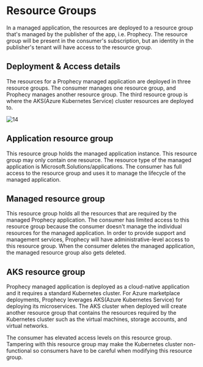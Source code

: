 # Resource Groups

In a managed application, the resources are deployed to a resource group that's managed by the publisher of the app, i.e. Prophecy. The resource group will be present in the consumer's subscription, but an identity in the publisher's tenant will have access to the resource group.

## Deployment & Access details
The resources for a Prophecy managed application are deployed in three resource groups. The consumer manages one resource group, and Prophecy manages another resource group. The third resource group is where the AKS(Azure Kubernetes Service) cluster resources are deployed to. 

![14](https://user-images.githubusercontent.com/59466885/163800642-91721760-56c4-46b2-a659-9ea86211bbe6.jpg)

                           

## Application resource group
This resource group holds the managed application instance. This resource group may only contain one resource. The resource type of the managed application is Microsoft.Solutions/applications. The consumer has full access to the resource group and uses it to manage the lifecycle of the managed application.

## Managed resource group
This resource group holds all the resources that are required by the managed Prophecy application. The consumer has limited access to this resource group because the consumer doesn't manage the individual resources for the managed application. In order to provide support and management services, Prophecy will have administrative-level access to this resource group. 
When the consumer deletes the managed application, the managed resource group also gets deleted.

## AKS resource group
Prophecy managed application is deployed as a cloud-native application and it requires a standard Kubernetes cluster. For Azure marketplace deployments, Prophecy leverages AKS(Azure Kubernetes Service) for deploying its microservices. The AKS cluster when deployed will create another resource group that contains the resources required by the Kubernetes cluster such as the virtual machines, storage accounts, and virtual networks.

The consumer has elevated access levels on this resource group. Tampering with this resource group may make the Kubernetes cluster non-functional so consumers have to be careful when modifying this resource group.



